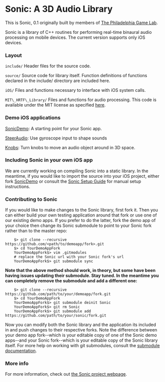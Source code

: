# Sonic: A 3D Audio Library
This is Sonic, 0.1 originally built by members of [The Philadelphia Game Lab](http://philadelphiagamelab.org/).

Sonic is a library of C++ routines for performing real-time binaural audio
processing on mobile devices. The current version supports only iOS devices.

### Layout

`include/`	Header files for the source code.

`source/` 	Source code for library itself. Function definitions of functions declared in the include/ directory are included here.

`iOS/` 		Files and functions necessary to interface with iOS system calls.

`MIT\_HRTF\_Library/` Files and functions for audio processing. This code is available under the MIT license as specified [here](
    http://opensource.org/licenses/MIT).
    
### Demo iOS applications

[SonicDemo](https://github.com/philadelphiagamelab/SonicDemo): A starting point for your Sonic app.

[SteerAudio](https://github.com/philadelphiagamelab/SteerAudio): Use gyroscope input to shape sounds

[Knobs](https://github.com/philadelphiagamelab/knobs): Turn knobs to move an audio object around in 3D space.

### Including Sonic in your own iOS app

We are currently working on compiling Sonic into a static library. In the meantime, if you would like to import the source into your iOS project, either fork [SonicDemo](https://github.com/philadelphiagamelab/SonicDemo) or consult the [Sonic Setup Guide](SETUP.md) for manual setup instructions.

### Contributing to Sonic

If you would like to make changes to the Sonic library, first fork it. Then you can either build your own testing application around that fork or use one of our existing demo apps. If you prefer to do the latter, fork the demo app of your choice then change its Sonic submodule to point to your Sonic fork rather than to the master repo:

		$> git clone --recursive https://github.com/<path/to/demoapp/fork>.git
		$> cd YourDemoAppFork
		YourDemoAppFork$> vim .gitmodules
		# replace the Sonic url with your Sonic fork's url
		YourDemoAppFork$> git submodule sync
		
**Note that the above method should work, in theory, but some have been having issues updating their submodule. Stay tuned. In the meantime you can completely remove the submodule and add a different one:**

		$> git clone --recursive https://github.com/path/to/your/demoapp/fork.git
		$> cd YourDemoAppFork
		YourDemoAppFork$> git submodule deinit Sonic
		YourDemoAppFork$> git rm Sonic
		YourDemoAppFork$> git submodule add https://github.com/path/to/your/sonic/fork.git

Now you can modify both the Sonic library and the application its included in and push changes to their respective forks. Note the difference between your demo app fork--which is your editable copy of one of the Sonic demo apps--and your Sonic fork--which is your editable copy of the Sonic library itself. For more help on working with git submodules, consult the [submodule documentation](http://git-scm.com/book/en/Git-Tools-Submodules).

### More info

For more information, check out [the Sonic project webpage](http://sonic.philadelphiagamelab.org/).




    

